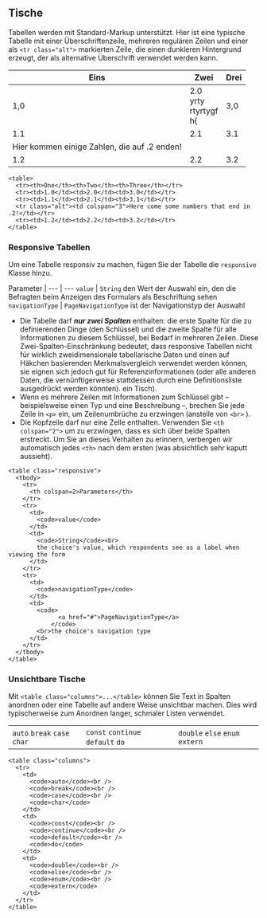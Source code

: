 ## Tische

Tabellen werden mit Standard-Markup unterstützt. Hier ist eine typische Tabelle mit einer Überschriftenzeile, mehreren regulären Zeilen und einer als `<tr class="alt">` markierten Zeile, die einen dunkleren Hintergrund erzeugt, der als alternative Überschrift verwendet werden kann.

Eins | Zwei | Drei
--- | --- | ---
1,0 | 2.0<br>yrty<br>rtyrtygf<br>h{ | 3,0
1.1 | 2.1 | 3.1
Hier kommen einige Zahlen, die auf .2 enden! |  |
1.2 | 2.2 | 3.2

```
<table>
  <tr><th>One</th><th>Two</th><th>Three</th></tr>
  <tr><td>1.0</td><td>2.0</td><td>3.0</td></tr>
  <tr><td>1.1</td><td>2.1</td><td>3.1</td></tr>
  <tr class="alt"><td colspan="3">Here come some numbers that end in .2!</td></tr>
  <tr><td>1.2</td><td>2.2</td><td>3.2</td></tr>
</table>
```

### Responsive Tabellen

Um eine Tabelle responsiv zu machen, fügen Sie der Tabelle die `responsive` Klasse hinzu.

Parameter |
--- | ---
`value` | `String` den Wert der Auswahl ein, den die Befragten beim Anzeigen des Formulars als Beschriftung sehen
`navigationType` | `PageNavigationType` ist der Navigationstyp der Auswahl

- Die Tabelle darf ***nur zwei Spalten*** enthalten: die erste Spalte für die zu definierenden Dinge (den Schlüssel) und die zweite Spalte für alle Informationen zu diesem Schlüssel, bei Bedarf in mehreren Zeilen. Diese Zwei-Spalten-Einschränkung bedeutet, dass responsive Tabellen nicht für wirklich zweidimensionale tabellarische Daten und einen auf Häkchen basierenden Merkmalsvergleich verwendet werden können, sie eignen sich jedoch gut für Referenzinformationen (oder alle anderen Daten, die vernünftigerweise stattdessen durch eine Definitionsliste ausgedrückt werden könnten). ein Tisch).
- Wenn es mehrere Zeilen mit Informationen zum Schlüssel gibt – beispielsweise einen Typ und eine Beschreibung –, brechen Sie jede Zeile in `<p>` ein, um Zeilenumbrüche zu erzwingen (anstelle von `<br>` ).
- Die Kopfzeile darf nur eine Zelle enthalten. Verwenden Sie `<th colspan="2">` um zu erzwingen, dass es sich über beide Spalten erstreckt. Um Sie an dieses Verhalten zu erinnern, verbergen wir automatisch jedes `<th>` nach dem ersten (was absichtlich sehr kaputt aussieht).

<!---->

```
<table class="responsive">
  <tbody>
    <tr>
      <th colspan=2>Parameters</th>
    </tr>
    <tr>
      <td>
        <code>value</code>
      </td>
      <td>
        <code>String</code><br>
        the choice's value, which respondents see as a label when viewing the form
      </td>
    </tr>
    <tr>
      <td>
        <code>navigationType</code>
      </td>
      <td>
        <code>
              <a href="#">PageNavigationType</a>
            </code>
        <br>the choice's navigation type
      </td>
    </tr>
  </tbody>
</table>
```

### Unsichtbare Tische

Mit `<table class="columns">...</table>` können Sie Text in Spalten anordnen oder eine Tabelle auf andere Weise unsichtbar machen. Dies wird typischerweise zum Anordnen langer, schmaler Listen verwendet.

|                              |                                   |                                 |
|------------------------------|-----------------------------------|---------------------------------|
| `auto` `break` `case` `char` | `const` `continue` `default` `do` | `double` `else` `enum` `extern` |

```
<table class="columns">
  <tr>
    <td>
      <code>auto</code><br />
      <code>break</code><br />
      <code>case</code><br />
      <code>char</code>
    </td>
    <td>
      <code>const</code><br />
      <code>continue</code><br />
      <code>default</code><br />
      <code>do</code>
    </td>
    <td>
      <code>double</code><br />
      <code>else</code><br />
      <code>enum</code><br />
      <code>extern</code>
    </td>
  </tr>
</table>
```
